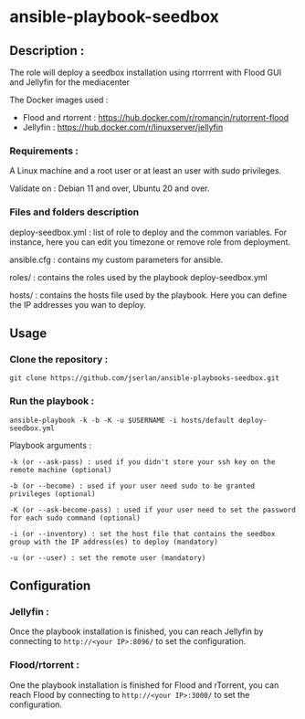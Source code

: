 # ansible-playbook-seedbox

## Description :

The role will deploy a seedbox installation using rtorrrent with Flood GUI and Jellyfin for the mediacenter

The Docker images used :
- Flood and rtorrent : https://hub.docker.com/r/romancin/rutorrent-flood
- Jellyfin : https://hub.docker.com/r/linuxserver/jellyfin

### Requirements :

A Linux machine and a root user or at least an user with sudo privileges.

Validate on : Debian 11 and over, Ubuntu 20 and over.

### Files and folders description

deploy-seedbox.yml : list of role to deploy and the common variables. For instance, here you can edit you timezone or remove role from deployment.

ansible.cfg : contains my custom parameters for ansible.

roles/ : contains the roles used by the playbook deploy-seedbox.yml

hosts/ : contains the hosts file used by the playbook. Here you can define the IP addresses you wan to deploy.

## Usage

### Clone the repository :

    git clone https://github.com/jserlan/ansible-playbooks-seedbox.git

### Run the playbook :

    ansible-playbook -k -b -K -u $USERNAME -i hosts/default deploy-seedbox.yml

Playbook arguments :

    -k (or --ask-pass) : used if you didn't store your ssh key on the remote machine (optional)

    -b (or --become) : used if your user need sudo to be granted privileges (optional)

    -K (or --ask-become-pass) : used if your user need to set the password for each sudo command (optional)

    -i (or --inventory) : set the host file that contains the seedbox group with the IP address(es) to deploy (mandatory)

    -u (or --user) : set the remote user (mandatory)

## Configuration

### Jellyfin :

Once the playbook installation is finished, you can reach Jellyfin by connecting to `http://<your IP>:8096/` to set the configuration.

### Flood/rtorrent :

One the playbook installation is finished for Flood and rTorrent, you can reach Flood by connecting to `http://<your IP>:3000/` to set the configuration.
